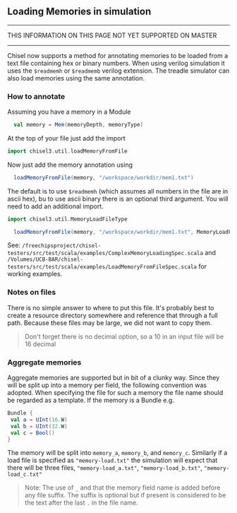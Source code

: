 ## Loading Memories in simulation

***
THIS INFORMATION ON THIS PAGE NOT YET SUPPORTED ON MASTER
***
Chisel now supports a method for annotating memories to be loaded from a text file containing
hex or binary numbers. When using verilog simulation it uses the `$readmemh` or `$readmemb`
verilog extension. The treadle simulator can also load memories using the same annotation.

### How to annotate
Assuming you have a memory in a Module
```scala
  val memory = Mem(memoryDepth, memoryType)
```
At the top of your file just add the import 
```scala
import chisel3.util.loadMemoryFromFile
```
Now just add the memory annotation using
```scala
  loadMemoryFromFile(memory, "/workspace/workdir/mem1.txt")
```
The default is to use `$readmemh` (which assumes all numbers in the file are in ascii hex),
bu to use ascii binary there is an optional third argument. You will need to add an additional import.
```scala
import chisel3.util.MemoryLoadFileType
```
```scala
  loadMemoryFromFile(memory, "/workspace/workdir/mem1.txt", MemoryLoadFileType.Binary)
```
See: `/freechipsproject/chisel-testers/src/test/scala/examples/ComplexMemoryLoadingSpec.scala` and
`/Volumes/UCB-BAR/chisel-testers/src/test/scala/examples/LoadMemoryFromFileSpec.scala`
for working examples.

### Notes on files
There is no simple answer to where to put this file. It's probably best to create a resource directory somewhere and reference that through a full path. Because these files may be large, we did not want to copy them.
> Don't forget there is no decimal option, so a 10 in an input file will be 16 decimal

### Aggregate memories
Aggregate memories are supported but in bit of a clunky way. Since they will be split up into a memory per field, the following convention was adopted.  When specifying the file for such a memory the file name should be regarded as a template. If the memory is a Bundle e.g.
```scala
Bundle {
 val a = UInt(16.W)
 val b = UInt(32.W)
 val c = Bool()
}
```
The memory will be split into `memory_a`, `memory_b`, and `memory_c`. Similarly if a load file is specified as `"memory-load.txt"` the simulation will expect that there will be three files, `"memory-load_a.txt"`, `"memory-load_b.txt"`, `"memory-load_c.txt"`
> Note: The use of `_` and that the memory field name is added before any file suffix. The suffix is optional but if present is considered to be the text after the last `.` in the file name.


